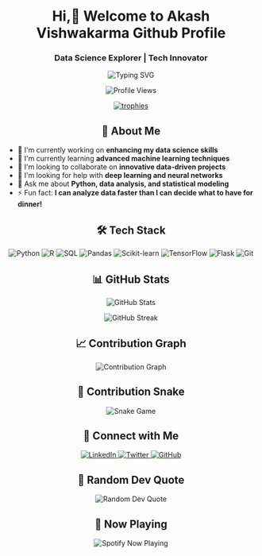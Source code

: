 <h1 align="center">Hi,👋 Welcome to Akash Vishwakarma Github Profile</h1>
<h3 align="center">Data Science Explorer | Tech Innovator</h3>

<p align="center">
  <img src="https://readme-typing-svg.herokuapp.com?font=Fira+Code&pause=1000&color=2196F3&center=true&vCenter=true&width=435&lines=Aspiring+Data+Scientist;Machine+Learning+Enthusiast;Continuous+Learner;Problem+Solver" alt="Typing SVG" />
</p>

<p align="center">
  <img src="https://komarev.com/ghpvc/?username=TechWithAkash&label=Profile%20Views&color=0e75b6&style=flat" alt="Profile Views" />
</p>

<p align="center">
  <a href="https://github.com/ryo-ma/github-profile-trophy">
    <img src="https://github-profile-trophy.vercel.app/?username=TechWithAkash&theme=darkhub&no-frame=true&row=1&column=7" alt="trophies" />
  </a>
</p>

<h2 align="center">🚀 About Me</h2>

- 🔭 I'm currently working on **enhancing my data science skills**
- 🌱 I'm currently learning **advanced machine learning techniques**
- 👯 I'm looking to collaborate on **innovative data-driven projects**
- 🤔 I'm looking for help with **deep learning and neural networks**
- 💬 Ask me about **Python, data analysis, and statistical modeling**
- ⚡ Fun fact: **I can analyze data faster than I can decide what to have for dinner!**

<h2 align="center">🛠️ Tech Stack</h2>

<p align="center">
  <img src="https://img.shields.io/badge/Python-3776AB?style=for-the-badge&logo=python&logoColor=white" alt="Python" />
  <img src="https://img.shields.io/badge/R-276DC3?style=for-the-badge&logo=r&logoColor=white" alt="R" />
  <img src="https://img.shields.io/badge/SQL-4479A1?style=for-the-badge&logo=mysql&logoColor=white" alt="SQL" />
  <img src="https://img.shields.io/badge/Pandas-150458?style=for-the-badge&logo=pandas&logoColor=white" alt="Pandas" />
  <img src="https://img.shields.io/badge/Scikit--learn-F7931E?style=for-the-badge&logo=scikit-learn&logoColor=white" alt="Scikit-learn" />
  <img src="https://img.shields.io/badge/TensorFlow-FF6F00?style=for-the-badge&logo=tensorflow&logoColor=white" alt="TensorFlow" />
  <img src="https://img.shields.io/badge/Flask-000000?style=for-the-badge&logo=flask&logoColor=white" alt="Flask" />
  <img src="https://img.shields.io/badge/Git-F05032?style=for-the-badge&logo=git&logoColor=white" alt="Git" />
</p>

<h2 align="center">📊 GitHub Stats</h2>

<p align="center">
  <img src="https://github-readme-stats.vercel.app/api?username=TechWithAkash&show_icons=true&theme=radical" alt="GitHub Stats" />
</p>

<p align="center">
  <img src="https://github-readme-streak-stats.herokuapp.com/?user=TechWithAkash&theme=radical" alt="GitHub Streak" />
</p>

<h2 align="center">📈 Contribution Graph</h2>

<p align="center">
  <img src="https://activity-graph.herokuapp.com/graph?username=TechWithAkash&theme=redical" alt="Contribution Graph" />
</p>

<h2 align="center">🐍 Contribution Snake</h2>

<p align="center">
  <img src="https://github.com/TechWithAkash/TechWithAkash/blob/output/github-contribution-grid-snake.svg" alt="Snake Game" />
</p>

<h2 align="center">🤝 Connect with Me</h2>

<p align="center">
  <a href="https://linkedin.com/in/akash-vishwakarma-42b0b6267" target="_blank">
    <img src="https://img.shields.io/badge/LinkedIn-0077B5?style=for-the-badge&logo=linkedin&logoColor=white" alt="LinkedIn" />
  </a>
  <a href="https://twitter.com/AKASHVISHW64779" target="_blank">
    <img src="https://img.shields.io/badge/Twitter-1DA1F2?style=for-the-badge&logo=twitter&logoColor=white" alt="Twitter" />
  </a>
  <a href="https://github.com/TechWithAkash" target="_blank">
    <img src="https://img.shields.io/badge/GitHub-100000?style=for-the-badge&logo=github&logoColor=white" alt="GitHub" />
  </a>
</p>

<h2 align="center">📝 Random Dev Quote</h2>

<p align="center">
  <img src="https://quotes-github-readme.vercel.app/api?type=horizontal&theme=radical" alt="Random Dev Quote" />
</p>

<h2 align="center">🎵 Now Playing</h2>

<p align="center">
  <img src="https://spotify-github-profile.vercel.app/api/view?uid=31s7xrcqcwxt6s2zr7yxpj4l4k5a&cover_image=true&theme=default&show_offline=false&background_color=121212" alt="Spotify Now Playing" />
</p>
